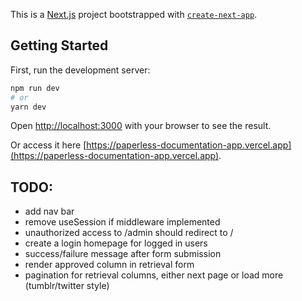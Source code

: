 This is a [Next.js](https://nextjs.org/) project bootstrapped with [`create-next-app`](https://github.com/vercel/next.js/tree/canary/packages/create-next-app).

## Getting Started

First, run the development server:

```bash
npm run dev
# or
yarn dev
```

Open [http://localhost:3000](http://localhost:3000) with your browser to see the result.

Or access it here [https://paperless-documentation-app.vercel.app](https://paperless-documentation-app.vercel.app).

## TODO:

- add nav bar
- remove useSession if middleware implemented
- unauthorized access to /admin should redirect to /
- create a login homepage for logged in users
- success/failure message after form submission
- render approved column in retrieval form
- pagination for retrieval columns, either next page or load more (tumblr/twitter style)
